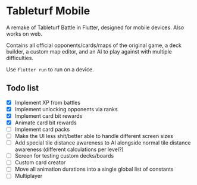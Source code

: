 # Tableturf Mobile

A remake of Tableturf Battle in Flutter, designed for mobile devices. Also works on web.

Contains all official opponents/cards/maps of the original game, a deck builder, a custom map editor, and an AI to play against with multiple difficulties.

Use `flutter run` to run on a device.

## Todo list

- [x] Implement XP from battles
- [x] Implement unlocking opponents via ranks
- [x] Implement card bit rewards
- [x] Animate card bit rewards
- [ ] Implement card packs
- [ ] Make the UI less shit/better able to handle different screen sizes
- [ ] Add special tile distance awareness to AI alongside normal tile distance awareness (different calculations per level?)
- [ ] Screen for testing custom decks/boards
- [ ] Custom card creator
- [ ] Move all animation durations into a single global list of constants
- [ ] Multiplayer
